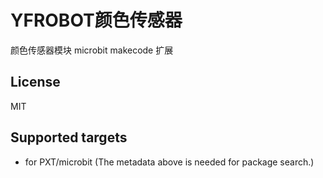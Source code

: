 # YFROBOT颜色传感器
 颜色传感器模块 microbit makecode 扩展


## License

MIT

## Supported targets

* for PXT/microbit
(The metadata above is needed for package search.)

